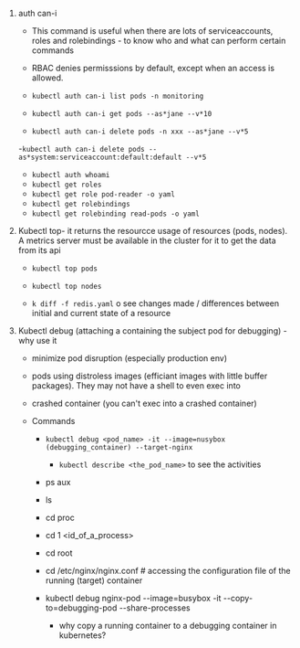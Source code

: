 

1. auth can-i

   - This command is useful when there are lots of serviceaccounts, roles and rolebindings - to know who and what can perform certain commands
   - RBAC denies permisssions by default, except when an access is allowed.

   - `kubectl auth can-i list pods -n monitoring`
   - `kubectl auth can-i get pods --as*jane --v*10` 
   - `kubectl auth can-i delete pods -n xxx --as*jane --v*5`

   -`kubectl auth can-i delete pods --as*system:serviceaccount:default:default --v*5`

   - `kubectl auth whoami`
   - `kubectl get roles`
   - `kubectl get role pod-reader -o yaml`
   - `kubectl get rolebindings`
   - `kubectl get rolebinding read-pods -o yaml`


2. Kubectl top- it returns the resourcce usage of resources (pods, nodes). A metrics server must be available in the cluster for it to get the data from its api
   - `kubectl top pods`
   - `kubectl top nodes`

   - `k diff -f redis.yaml` o see changes made / differences between initial and current state of a resource


3. Kubectl debug (attaching a containing the subject pod for debugging) - why use it
   - minimize pod disruption (especially production env)
   - pods using distroless images (efficiant images with little buffer packages). They may not have a shell to even exec into
   - crashed container (you can't exec into a crashed container)

   - Commands
     - `kubectl debug <pod_name> -it --image=nusybox (debugging_container) --target-nginx`
        - `kubectl describe <the_pod_name>` to see the activities
     - ps aux
     - ls
     - cd proc
     - cd 1 <id_of_a_process>
     - cd root
     - cd /etc/nginx/nginx.conf # accessing the configuration file of the running (target) container

     - kubectl debug nginx-pod --image=busybox -it --copy-to=debugging-pod --share-processes
       - why copy a running container to a debugging container in kubernetes?

